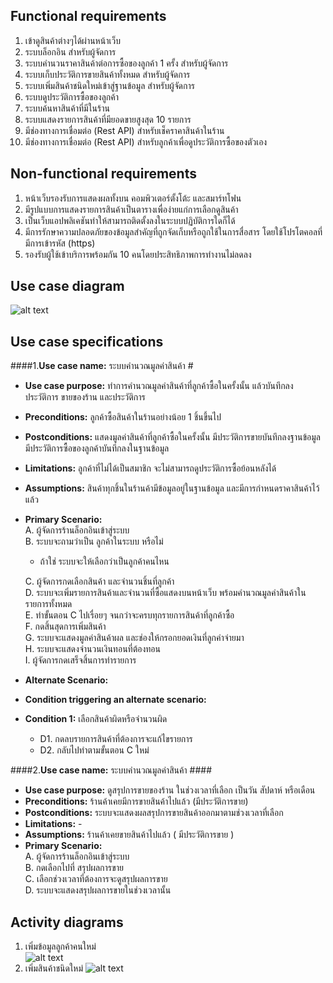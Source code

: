 ## Functional requirements ##
1. เข้าดูสินค้าต่างๆได้ผ่านหน้าเว็บ
2. ระบบล็อกอิน สำหรับผู้จัดการ
2. ระบบคำนวนราคาสินค้าต่อการซื้อของลูกค้า 1 ครั้ง สำหรับผู้จัดการ
3. ระบบเก็บประวัติการขายสินค้าทั้งหมด สำหรับผู้จัดการ
4. ระบบเพิ่มสินค้าชนิดใหม่เข้าสู่ฐานข้อมูล สำหรับผู้จัดการ
5. ระบบดูประวัติการซื้อของลูกค้า
6. ระบบค้นหาสินค้าที่มีในร้าน
7. ระบบแสดงรายการสินค้าที่มียอดขายสูงสุด 10 รายการ
8. มีช่องทางการเชื่อมต่อ (Rest API) สำหรับเช็คราคาสินค้าในร้าน
9. มีช่องทางการเชื่อมต่อ (Rest API) สำหรับลูกค้าเพื่อดูประวัติการซื้อของตัวเอง

## Non-functional requirements ##
1.  หน้าเว็บรองรับการแสดงผลทั้งบน คอมพิวเตอร์ตั้งโต้ะ และสมาร์ทโฟน
2.  มีรูปแบบการแสดงรายการสินค้าเป็นตารางเพื่อง่ายแก่การเลือกดูสินค้า
3.  เป็นเว็บแอปพลิเคชันทำให้สามารถติดตั้งลงในระบบปฏิบัติการใดก็ได้
4.  มีการรักษาความปลอดภัยของข้อมูลสำคัญที่ถูกจัดเก็บหรือถูกใช้ในการสื่อสาร โดยใช้โปรโตคอลที่มีการเข้ารหัส (https)
5. รองรับผู้ใช้เข้าบริการพร้อมกัน 10 คนโดยประสิทธิภาพการทำงานไม่ลดลง

## Use case diagram ##
![alt text](http://ziko.kmi.tl/ooad/usecase3.png)

## Use case specifications ##
####1.**Use case name:** ระบบคำนวณมูลค่าสินค้า  #
 - **Use case purpose:** ทำการคำนวณมูลค่าสินค้าที่ลูกค้าซื้อในครั้งนั้น แล้วบันทึกลงประวัติการ
ขายของร้าน และประวัติการ  
 - **Preconditions:** ลูกค้าซื้อสินค้าในร้านอย่างน้อย 1 ชิ้นขึ้นไป
 - **Postconditions:** แสดงมูลค่าสินค้าที่ลูกค้าซื้อในครั้งนั้น มีประวัติการขายบันทึกลงฐานข้อมูล มีประวัติการซื้อของลูกค้าบันทึกลงในฐานข้อมูล  
 - **Limitations:** ลูกค้าที่ไม่ได้เป็นสมาชิก จะไม่สามารถดูประวัติการซื้อย้อนหลังได้
 - **Assumptions:** สินค้าทุกชิ้นในร้านค้ามีข้อมูลอยู่ในฐานข้อมูล และมีการกำหนดราคาสินค้าไว้แล้ว
 - **Primary Scenario:**  
   A. ผู้จัดการร้านล็อกอินเข้าสู่ระบบ  
   B. ระบบจะถามว่าเป็น ลูกค้าในระบบ หรือไม่  
     -   ถ้าใช่ ระบบจะให้เลือกว่าเป็นลูกค้าคนไหน
   
   C. ผู้จัดการกดเลือกสินค้า และจำนวนชิ้นที่ลูกค้า  
   D. ระบบจะเพิ่มรายการสินค้าและจำนวนที่ซื้อแสดงบนหน้าเว็บ พร้อมคำนวณมูลค่าสินค้าในรายการทั้งหมด  
   E. ทำขั้นตอน C ไปเรื่อยๆ จนกว่าจะครบทุกรายการสินค้าที่ลูกค้าซื้อ  
   F. กดสิ้นสุดการเพิ่มสินค้า  
   G. ระบบจะแสดงมูลค่าสินค้าผล และช่องให้กรอกยอดเงินที่ลูกค่าจ่ายมา  
   H. ระบบจะแสดงจำนวนเงินทอนที่ต้องทอน  
   I. ผู้จัดการกดเสร็จสิ้นการทำรายการ  
 - **Alternate Scenario:**
 - **Condition triggering an alternate scenario:**
 - **Condition 1:** เลือกสินค้าผิดหรือจำนวนผิด
     - D1. กดลบรายการสินค้าที่ต้องการจะแก้ไขรายการ  
     - D2. กลับไปทำตามขั้นตอน C ใหม่  
  

####2.**Use case name:** ระบบคำนวณมูลค่าสินค้า  ####
 - **Use case purpose:** ดูสรุปการขายของร้าน ในช่วงเวลาที่เลือก เป็นวัน สัปดาห์ หรือเดือน  
 - **Preconditions:** ร้านค้าเคยมีการขายสินค้าไปแล้ว (มีประวัติการขาย)
 - **Postconditions:** ระบบจะแสดงผลสรุปการขายสินค้าออกมาตามช่วงเวลาที่เลือก  
 - **Limitations:** -
 - **Assumptions:** ร้านค้าเคยขายสินค้าไปแล้ว ( มีประวัติการขาย )  
 - **Primary Scenario:**  
   A. ผู้จัดการร้านล็อกอินเข้าสู่ระบบ    
   B. กดเลือกไปที่ สรุปผลการขาย  
   C. เลือกช่วงเวลาที่ต้องการจะดูสรุปผลการขาย  
   D. ระบบจะแสดงสรุปผลการขายในช่วงเวลานั้น  

## Activity diagrams ##
1. เพิ่มข้อมูลลูกค้าคนใหม่  
![alt text](http://ziko.kmi.tl/ooad/add.jpg)
2. เพิ่มสินค้าชนิดใหม่
![alt text](http://ziko.kmi.tl/ooad/regis.jpg)
